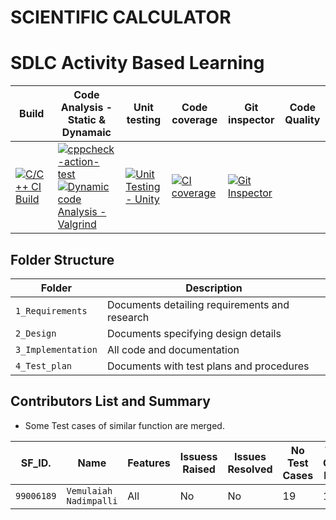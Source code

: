 # SCIENTIFIC CALCULATOR 
# SDLC Activity Based Learning

| Build | Code Analysis - Static & Dynamaic                                                    | Unit testing |Code coverage |Git inspector | Code Quality|
|-------------|--------------------------------------------------------------|------------|-------------|----------------|----------------------------------------|
[![C/C++ CI Build](https://github.com/vemu12/stepin-Scientific-Calculator/actions/workflows/main.yml/badge.svg)](https://github.com/vemu12/stepin-Scientific-Calculator/actions/workflows/main.yml)|[![cppcheck-action-test](https://github.com/vemu12/stepin-Scientific-Calculator/actions/workflows/cppcheck.yml/badge.svg)](https://github.com/vemu12/stepin-Scientific-Calculator/actions/workflows/cppcheck.yml)[![Dynamic code Analysis - Valgrind](https://github.com/vemu12/stepin-Scientific-Calculator/actions/workflows/valgrind.yml/badge.svg)](https://github.com/vemu12/stepin-Scientific-Calculator/actions/workflows/valgrind.yml)|[![Unit Testing - Unity](https://github.com/vemu12/stepin-Scientific-Calculator/actions/workflows/unity.yml/badge.svg)](https://github.com/vemu12/stepin-Scientific-Calculator/actions/workflows/unity.yml)|[![CI coverage](https://github.com/vemu12/stepin-Scientific-Calculator/actions/workflows/CI-Coverage.yml/badge.svg)](https://github.com/vemu12/stepin-Scientific-Calculator/actions/workflows/CI-Coverage.yml)|[![Git Inspector](https://github.com/vemu12/stepin-Scientific-Calculator/actions/workflows/gitinspector.yml/badge.svg)](https://github.com/vemu12/stepin-Scientific-Calculator/actions/workflows/gitinspector.yml)|


## Folder Structure

Folder             | Description
-------------------| -----------------------------------------
`1_Requirements`   | Documents detailing requirements and research
`2_Design`         | Documents specifying design details
`3_Implementation` | All code and documentation
`4_Test_plan`      | Documents with test plans and procedures

## Contributors List and Summary

 - Some Test cases of similar function are merged.

SF_ID. |  Name   |    Features    | Issuess Raised |Issues Resolved|No Test Cases|Test Case Pass
-------|---------|----------------|----------------|---------------|-------------|--------------
`99006189` | ` Vemulaiah Nadimpalli `  | All |  No     |  No   | 19  |19     |
 

